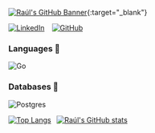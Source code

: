 [![Raúl's GitHub Banner](https://user-images.githubusercontent.com/49290264/166144144-23b97921-c8a7-45b5-b9d5-1c1c34d231be.svg)](https://raulfernandez.dev){:target="_blank"}

[![LinkedIn](https://img.shields.io/badge/raúl_fernández-%230077B5.svg?style=for-the-badge&logo=linkedin&logoColor=white)](https://www.linkedin.com/in/raul-fernandez-fernandez)
&ensp;
[![GitHub](https://img.shields.io/badge/rfdez-%23121011.svg?style=for-the-badge&logo=github&logoColor=white)](https://github.com/rfdez)
### Languages :abcd:

![Go](https://img.shields.io/badge/go-%2300ADD8.svg?style=for-the-badge&logo=go&logoColor=white)

### Databases :floppy_disk:

![Postgres](https://img.shields.io/badge/postgres-%23316192.svg?style=for-the-badge&logo=postgresql&logoColor=white)

[![Top Langs](https://github-readme-stats.vercel.app/api/top-langs/?username=rfdez&theme=tokyonight&layout=compact&card_width=&hide=blade)](https://github.com/anuraghazra/github-readme-stats)&ensp;
[![Raúl's GitHub stats](https://github-readme-stats.vercel.app/api?username=rfdez&theme=tokyonight&show_icons=true&line_height=20)](https://github.com/anuraghazra/github-readme-stats)
